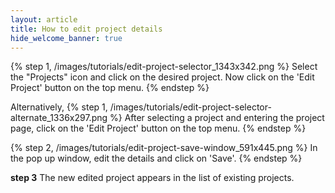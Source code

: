```yaml
---
layout: article
title: How to edit project details
hide_welcome_banner: true
---
```


{% step 1, /images/tutorials/edit-project-selector_1343x342.png %}
Select the "Projects" icon and click on the desired project. Now click on the 'Edit Project' button on the top menu. 
{% endstep %}

Alternatively,
{% step 1, /images/tutorials/edit-project-selector-alternate_1336x297.png %}
After selecting a project and entering the project page, click on the 'Edit Project' button on the top menu.
{% endstep %}

{% step 2, /images/tutorials/edit-project-save-window_591x445.png %}
In the pop up window, edit the details and click on 'Save'.
{% endstep %}

**step 3**
The new edited project appears in the list of existing projects. 